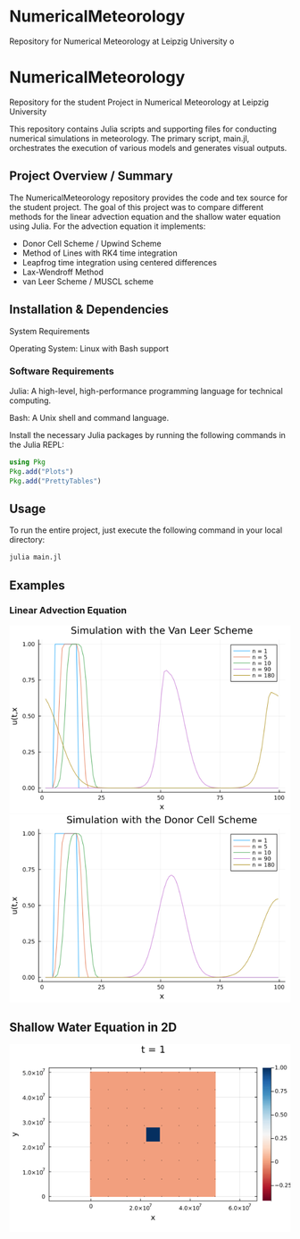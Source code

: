 # NumericalMeteorology
Repository for Numerical Meteorology at Leipzig University
o


# NumericalMeteorology

Repository for the student Project in Numerical Meteorology at Leipzig University

This repository contains Julia scripts and supporting files for 
conducting numerical simulations in meteorology. The primary script, main.jl, orchestrates the execution of various models and generates visual outputs.

## Project Overview / Summary

The NumericalMeteorology repository provides the code and tex source for the
student project. The goal of this project was to compare different methods for the
linear advection equation and the shallow water equation using Julia. For the advection
equation it implements:

- Donor Cell Scheme / Upwind Scheme
- Method of Lines with RK4 time integration
- Leapfrog time integration using centered differences
- Lax-Wendroff Method
- van Leer Scheme / MUSCL scheme


## Installation & Dependencies
System Requirements

Operating System: Linux with Bash support

### Software Requirements

Julia: A high-level, high-performance programming language for technical computing.

Bash: A Unix shell and command language.


Install the necessary Julia packages by running the following commands in the Julia REPL:
```julia
using Pkg
Pkg.add("Plots")
Pkg.add("PrettyTables")
```

## Usage
To run the entire project, just execute the following command in your local directory:
```bash
julia main.jl
```

## Examples

### Linear Advection Equation
![Simulation using the van Leer scheme](tex/images/rectangle-simulation-vanleer.png)
![Simulation using the Donor Cell Scheme](tex/images/rectangle-simulation-donorcell.png)

## Shallow Water Equation in 2D
![Simulation of the SWE with Coriolis force](images/swe2d_coriolis.gif)

